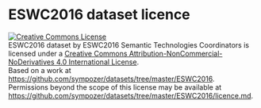 # ESWC2016 dataset licence

<a rel="license" href="http://creativecommons.org/licenses/by-nc-nd/4.0/"><img alt="Creative Commons License" style="border-width:0" src="https://i.creativecommons.org/l/by-nc-nd/4.0/88x31.png" /></a><br /><span xmlns:dct="http://purl.org/dc/terms/" href="http://purl.org/dc/dcmitype/Dataset" property="dct:title" rel="dct:type">ESWC2016 dataset</span> by <span xmlns:cc="http://creativecommons.org/ns#" property="cc:attributionName">ESWC2016 Semantic Technologies Coordinators</span> is licensed under a <a rel="license" href="http://creativecommons.org/licenses/by-nc-nd/4.0/">Creative Commons Attribution-NonCommercial-NoDerivatives 4.0 International License</a>.<br />Based on a work at <a xmlns:dct="http://purl.org/dc/terms/" href="https://github.com/sympozer/datasets/tree/master/ESWC2016" rel="dct:source">https://github.com/sympozer/datasets/tree/master/ESWC2016</a>.<br />Permissions beyond the scope of this license may be available at <a xmlns:cc="http://creativecommons.org/ns#" href="https://github.com/sympozer/datasets/tree/master/ESWC2016/licence.md" rel="cc:morePermissions">https://github.com/sympozer/datasets/tree/master/ESWC2016/licence.md</a>.
